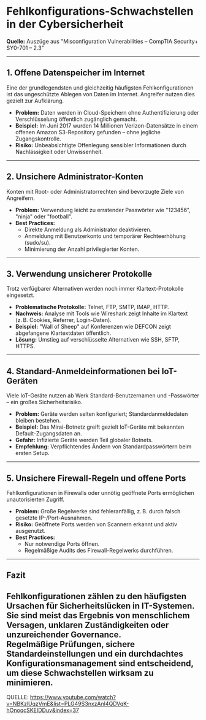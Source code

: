 # Fehlkonfigurations-Schwachstellen in der Cybersicherheit

**Quelle:** Auszüge aus "Misconfiguration Vulnerabilities – CompTIA Security+ SY0-701 – 2.3"

---

## 1. Offene Datenspeicher im Internet

Eine der grundlegendsten und gleichzeitig häufigsten Fehlkonfigurationen ist das ungeschützte Ablegen von Daten im Internet. Angreifer nutzen dies gezielt zur Aufklärung.

- **Problem:** Daten werden in Cloud-Speichern ohne Authentifizierung oder Verschlüsselung öffentlich zugänglich gemacht.
- **Beispiel:** Im Juni 2017 wurden 14 Millionen Verizon-Datensätze in einem offenen Amazon S3-Repository gefunden – ohne jegliche Zugangskontrolle.
- **Risiko:** Unbeabsichtigte Offenlegung sensibler Informationen durch Nachlässigkeit oder Unwissenheit.

---

## 2. Unsichere Administrator-Konten

Konten mit Root- oder Administratorrechten sind bevorzugte Ziele von Angreifern.

- **Problem:** Verwendung leicht zu erratender Passwörter wie "123456", "ninja" oder "football".
- **Best Practices:**
  - Direkte Anmeldung als Administrator deaktivieren.
  - Anmeldung mit Benutzerkonto und temporärer Rechteerhöhung (sudo/su).
  - Minimierung der Anzahl privilegierter Konten.

---

## 3. Verwendung unsicherer Protokolle

Trotz verfügbarer Alternativen werden noch immer Klartext-Protokolle eingesetzt.

- **Problematische Protokolle:** Telnet, FTP, SMTP, IMAP, HTTP.
- **Nachweis:** Analyse mit Tools wie Wireshark zeigt Inhalte im Klartext (z. B. Cookies, Referrer, Login-Daten).
- **Beispiel:** "Wall of Sheep" auf Konferenzen wie DEFCON zeigt abgefangene Klartextdaten öffentlich.
- **Lösung:** Umstieg auf verschlüsselte Alternativen wie SSH, SFTP, HTTPS.

---

## 4. Standard-Anmeldeinformationen bei IoT-Geräten

Viele IoT-Geräte nutzen ab Werk Standard-Benutzernamen und -Passwörter – ein großes Sicherheitsrisiko.

- **Problem:** Geräte werden selten konfiguriert; Standardanmeldedaten bleiben bestehen.
- **Beispiel:** Das Mirai-Botnetz greift gezielt IoT-Geräte mit bekannten Default-Zugangsdaten an.
- **Gefahr:** Infizierte Geräte werden Teil globaler Botnets.
- **Empfehlung:** Verpflichtendes Ändern von Standardpasswörtern beim ersten Setup.

---

## 5. Unsichere Firewall-Regeln und offene Ports

Fehlkonfigurationen in Firewalls oder unnötig geöffnete Ports ermöglichen unautorisierten Zugriff.

- **Problem:** Große Regelwerke sind fehleranfällig, z. B. durch falsch gesetzte IP-/Port-Ausnahmen.
- **Risiko:** Geöffnete Ports werden von Scannern erkannt und aktiv ausgenutzt.
- **Best Practices:**
  - Nur notwendige Ports öffnen.
  - Regelmäßige Audits des Firewall-Regelwerks durchführen.

---

## Fazit

Fehlkonfigurationen zählen zu den häufigsten Ursachen für Sicherheitslücken in IT-Systemen.  
Sie sind meist das Ergebnis von menschlichem Versagen, unklaren Zuständigkeiten oder unzureichender Governance.  
Regelmäßige Prüfungen, sichere Standardeinstellungen und ein durchdachtes Konfigurationsmanagement sind entscheidend, um diese Schwachstellen wirksam zu minimieren.
---
QUELLE: https://www.youtube.com/watch?v=NBKzlUqzVmE&list=PLG49S3nxzAnl4QDVqK-hOnoqcSKEIDDuv&index=37